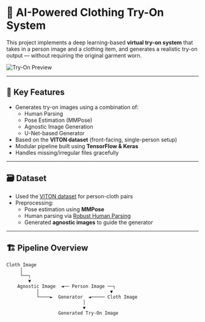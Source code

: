 # 👗 AI-Powered Clothing Try-On System

This project implements a deep learning-based **virtual try-on system** that takes in a person image and a clothing item, and generates a realistic try-on output — without requiring the original garment worn.

![Try-On Preview](preview.gif)

---

## 🧠 Key Features

- Generates try-on images using a combination of:
  - Human Parsing
  - Pose Estimation (MMPose)
  - Agnostic Image Generation
  - U-Net-based Generator
- Based on the **VITON dataset** (front-facing, single-person setup)
- Modular pipeline built using **TensorFlow & Keras**
- Handles missing/irregular files gracefully

---

## 🗃️ Dataset

- Used the [VITON dataset](https://github.com/xthan/VITON) for person-cloth pairs
- Preprocessing:
  - Pose estimation using **MMPose**
  - Human parsing via [Robust Human Parsing](https://github.com/Engineering-Course/HRNet-Human-Pose-Estimation)
  - Generated **agnostic images** to guide the generator

---

## 🏗️ Pipeline Overview

```plaintext
Cloth Image
     │
     └──┐
        ▼
    Agnostic Image  ◄── Person Image ──┐
           │                          ▼
           └────►  Generator  ◄───── Cloth Image
                            │
                            ▼
                   Generated Try-On Image
